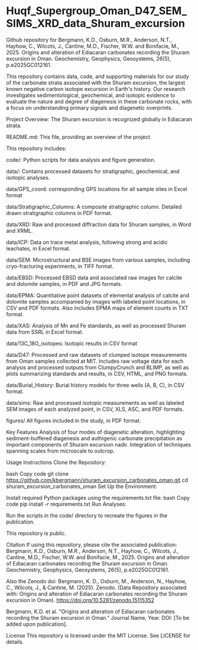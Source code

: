 # Huqf_Supergroup_Oman_D47_SEM_SIMS_XRD_data_Shuram_excursion
Github repository for Bergmann, K.D., Osburn, M.R., Anderson, N.T., Hayhow, C., Wilcots, J., Cantine, M.D., Fischer, W.W. and Bonifacie, M., 2025. Origins and alteration of Ediacaran carbonates recording the Shuram excursion in Oman. Geochemistry, Geophysics, Geosystems, 26(5), p.e2025GC012161.

This repository contains data, code, and supporting materials for our study of the carbonate strata associated with the Shuram excursion, the largest known negative carbon isotope excursion in Earth's history. Our research investigates sedimentological, geochemical, and isotopic evidence to evaluate the nature and degree of diagenesis in these carbonate rocks, with a focus on understanding primary signals and diagenetic overprints.

Project Overview:
The Shuram excursion is recognized globally in Ediacaran strata. 

README.md: This file, providing an overview of the project.

This repository includes:

code/: Python scripts for data analysis and figure generation.

data/: Contains processed datasets for stratigraphic, geochemical, and isotopic analyses.

data/GPS_coord: corresponding GPS locations for all sample sites in Excel format

data/Stratigraphic_Columns:
A composite stratigraphic column. Detailed drawn stratigraphic columns in PDF format.

data/XRD:
Raw and processed diffraction data for Shuram samples, in Word and XRML.

data/ICP:
Data on trace metal analysis, following strong and acidic leachates, in Excel format.

data/SEM:
Microstructural and BSE images from various samples, including cryo-fracturing experiments, in TIFF format.

data/EBSD:
Processed EBSD data and associated raw images for calcite and dolomite samples, in PDF and JPG formats.

data/EPMA:
Quantitative point datasets of elemental analysis of calcite and dolomite samples accompanied by images with labeled point locations, in CSV and PDF formats. Also includes EPMA maps of element counts in TXT format.

data/XAS:
Analysis of Mn and Fe standards, as well as processed Shuram data from SSRL in Excel format.

data/13C_18O_isotopes:
Isotopic results in CSV format

data/D47:
Processed and raw datasets of clumped isotope measurements from Oman samples collected at MIT. Includes raw voltage data for each analysis and processed outputs from ClumpyCrunch and BLIMP, as well as plots summarizing standards and results, in CSV, HTML, and PNG formats.

data/Burial_History:
Burial history models for three wells (A, B, C), in CSV format.

data/sims:
Raw and processed isotopic measurements as well as labeled SEM images of each analyzed point, in CSV, XLS, ASC, and PDF formats.

figures/
All figures included in the study, in PDF format.

Key Features
Analysis of four modes of diagenetic alteration, highlighting sediment-buffered diagenesis and authigenic carbonate precipitation as important components of Shuram excursion nadir.
Integration of techniques spanning scales from microscale to outcrop.

Usage Instructions
Clone the Repository:

bash
Copy code
git clone https://github.com/kbergmann/shuram_excursion_carbonates_oman.git
cd shuram_excursion_carbonates_oman
Set Up the Environment:

Install required Python packages using the requirements.txt file:
bash
Copy code
pip install -r requirements.txt
Run Analyses:

Run the scripts in the code/ directory to recreate the figures in the publication.

This repository is public.

Citation
If using this repository, please cite the associated publication: Bergmann, K.D., Osburn, M.R., Anderson, N.T., Hayhow, C., Wilcots, J., Cantine, M.D., Fischer, W.W. and Bonifacie, M., 2025. Origins and alteration of Ediacaran carbonates recording the Shuram excursion in Oman. Geochemistry, Geophysics, Geosystems, 26(5), p.e2025GC012161.

Also the Zenodo doi:  Bergmann, K. D., Osburn, M., Anderson, N., Hayhow, C., Wilcots, J., & Cantine, M. (2025). Zenodo. (Data Repository associated with: Origins and alteration of Ediacaran carbonates recording the Shuram excursion in Oman). https://doi.org/10.5281/zenodo.15115352

Bergmann, K.D. et al. "Origins and alteration of Ediacaran carbonates recording the Shuram excursion in Oman." Journal Name, Year. DOI: [To be added upon publication].

License
This repository is licensed under the MIT License. See LICENSE for details.
